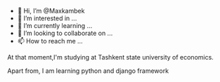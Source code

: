 - 👋 Hi, I’m @Maxkambek
- 👀 I’m interested in ...
- 🌱 I’m currently learning ...
- 💞️ I’m looking to collaborate on ...
- 📫 How to reach me ...

<!---
Maxkambek/Maxkambek is a ✨ special ✨ repository because its `README.md` (this file) appears on your GitHub profile.
You can click the Preview link to take a look at your changes.
--->At that moment,I'm studying at Tashkent state university of economics. 
Apart from, I am learning python and django framework
